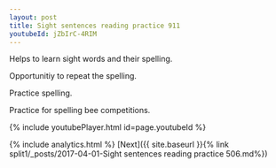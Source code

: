 ```yaml
---
layout: post
title: Sight sentences reading practice 911
youtubeId: jZbIrC-4RIM
---
```

 
 
Helps to learn sight words and their spelling.

Opportunitiy to repeat the spelling. 

Practice spelling. 
 
Practice for spelling bee competitions. 
 
{% include youtubePlayer.html id=page.youtubeId %}
 
 
{% include analytics.html %} 
[Next]({{ site.baseurl }}{% link  split1/_posts/2017-04-01-Sight sentences reading practice 506.md%})
 
